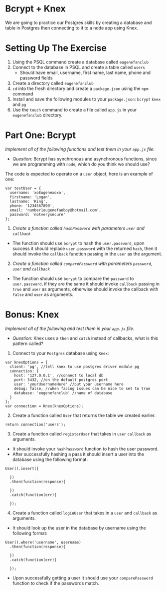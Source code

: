 # Bcrypt + Knex

We are going to practice our Postgres skills by creating a database and table in Postgres then connecting to it to a node app using Knex.


# Setting Up The Exercise

1. Using the PSQL command create a database called `eugenefanclub`
1. Connect to the database in PSQL and create a table called `users`
   - Should have email, username, first name, last name, phone and password fields
1. Create a directory called `eugenefanclub`
1. `cd` into the fresh directory and create a `package.json` using the `npm` command
1. Install and save the following modules to your `package.json`: `bcrypt` `knex` and `pg`
1. Use the `touch` command to create a file called `app.js` in your `eugenefanclub` directory.

# Part One: Bcrypt

*Implement all of the following functions and test them in your `app.js` file.*

- *Question:* Bcrypt has synchronous and asynchronous functions, since we are programming with `node`, which do you think we should use?

The code is expected to operate on a `user` object, here is an example of one:

```
var testUser = {
  username: 'xoEugenexoxo',
  firstname: 'Logan',
  lastname: 'King',
  phone: '1234567890',
  email: 'number1eugenefanboy@hotmail.com',
  password: 'notverysecure'
};
```

1. *Create a function called `hashPassword` with parameters `user` and `callback`*
  - The function should use `bcrypt` to hash the `user.password`, upon success it should replace `user.password` with the returned `hash`, then it should invoke the `callback` function passing in the `user` as the argument.


2. *Create a function called `comparePassword` with parameters `password`, `user` and `callback`*
  - The function should use `bcrypt` to compare the `password` to `user.password`, if they are the same it should invoke `callback` passing in `true` and `user` as arguments, otherwise should invoke the callback with `false` and `user` as arguments.

# Bonus: Knex

*Implement all of the following and test them in your `app.js` file.*

- *Question:* Knex uses a `then` and `catch` instead of callbacks, what is this pattern called?

1. Connect to your `Postgres` database using `Knex`:
```
var knexOptions = {
  client: 'pg', //tell knex to use postgres driver module pg
  connection: {
    host: '127.0.0.1', //connect to local db
    port: 5432, //on the default postgres port
    user: 'yourUsernameHere' //put your username here
    debug: false, //when facing issues can be nice to set to true
    database: 'eugenefanclub' //name of database
  }
};
var connection = Knex(knexOptions);
```

2. Create a function called `User` that returns the table we created earlier.
```
return connection('users');
```

3. Create a function called `registerUser` that takes in `user` `callback` as arguments.
  - It should invoke your `hashPassword` function to hash the user password.
  - After successfully hashing a pass it should insert a user into the database using the following format:
```
User().insert({

  })
  .then(function(response){

  })
  .catch(function(err){

  });
```

4. Create a function called `loginUser` that takes in a `user` and `callback` as arguments.
  - It should look up the user in the database by username using the following format:
```
User().where('username', username)
  .then(function(response){

  })
  .catch(function(err){

  });
```
  - Upon successfully getting a user it should use your `comparePassword` function to check if the passwords match.
